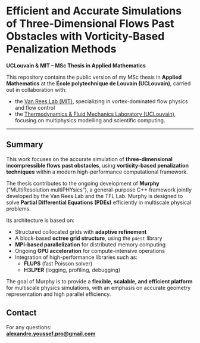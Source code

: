 # Efficient and Accurate Simulations of Three-Dimensional Flows Past Obstacles with Vorticity-Based Penalization Methods  
**UCLouvain & MIT – MSc Thesis in Applied Mathematics**

This repository contains the public version of my MSc thesis in **Applied Mathematics** at the **École polytechnique de Louvain (UCLouvain)**, carried out in collaboration with:

- the [Van Rees Lab (MIT)](https://vanreeslab.mit.edu), specializing in vortex-dominated flow physics and flow control  
- the [Thermodynamics & Fluid Mechanics Laboratory (UCLouvain)](https://uclouvain.be/en/research-institutes/immc/thermodynamics-and-fluid-mechanics), focusing on multiphysics modelling and scientific computing.

---

## Summary

This work focuses on the accurate simulation of **three-dimensional incompressible flows past obstacles**, using **vorticity-based penalization techniques** within a modern high-performance computational framework.

The thesis contributes to the ongoing development of **Murphy** (“MUltiResolution multiPHYsics”), a general-purpose C++ framework jointly developed by the Van Rees Lab and the TFL Lab. Murphy is designed to solve **Partial Differential Equations (PDEs)** efficiently in multiscale physical problems.

Its architecture is based on:

- Structured collocated grids with **adaptive refinement**
- A block-based **octree grid structure**, using the `p4est` library
- **MPI-based parallelization** for distributed memory computing
- Ongoing **GPU acceleration** for compute-intensive operations
- Integration of high-performance libraries such as:
  - **FLUPS** (fast Poisson solver)
  - **H3LPER** (logging, profiling, debugging)

The goal of Murphy is to provide a **flexible, scalable, and efficient platform** for multiscale physics simulations, with an emphasis on accurate geometry representation and high parallel efficiency.


## Contact

For any questions:  
**alexandre.youssef.pro@gmail.com**
